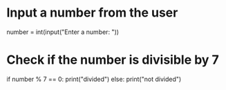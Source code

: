 # Input a number from the user
number = int(input("Enter a number: "))

# Check if the number is divisible by 7
if number % 7 == 0:
    print("divided")
else:
    print("not divided")

